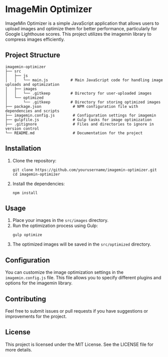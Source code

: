 # ImageMin Optimizer

ImageMin Optimizer is a simple JavaScript application that allows users to upload images and optimize them for better performance, particularly for Google Lighthouse scores. This project utilizes the imagemin library to compress images efficiently.

## Project Structure

```
imagemin-optimizer
├── src
│   ├── js
│   │   └── main.js          # Main JavaScript code for handling image uploads and optimization
│   ├── images
│   │   └── .gitkeep         # Directory for user-uploaded images
│   └── optimized
│       └── .gitkeep         # Directory for storing optimized images
├── package.json              # NPM configuration file with dependencies and scripts
├── imagemin.config.js        # Configuration settings for imagemin
├── gulpfile.js               # Gulp tasks for image optimization
├── .gitignore                # Files and directories to ignore in version control
└── README.md                 # Documentation for the project
```

## Installation

1. Clone the repository:
   ```
   git clone https://github.com/yourusername/imagemin-optimizer.git
   cd imagemin-optimizer
   ```

2. Install the dependencies:
   ```
   npm install
   ```

## Usage

1. Place your images in the `src/images` directory.
2. Run the optimization process using Gulp:
   ```
   gulp optimize
   ```
3. The optimized images will be saved in the `src/optimized` directory.

## Configuration

You can customize the image optimization settings in the `imagemin.config.js` file. This file allows you to specify different plugins and options for the imagemin library.

## Contributing

Feel free to submit issues or pull requests if you have suggestions or improvements for the project.

## License

This project is licensed under the MIT License. See the LICENSE file for more details.